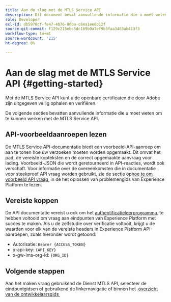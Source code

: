 ```yaml
---
title: Aan de slag met de MTLS Service API
description: Dit document bevat aanvullende informatie die u moet weten om te kunnen werken met de MTLS API.
role: Developer
exl-id: db5978cf-fe47-4b76-86ba-c8ea1ee6b12f
source-git-commit: f129c215ebc5dc169b9a7ef9b3faa3463ab413f3
workflow-type: tm+mt
source-wordcount: '215'
ht-degree: 0%

---
```


# Aan de slag met de MTLS Service API {#getting-started}

Met de MTLS Service API kunt u de openbare certificaten die door Adobe zijn uitgegeven veilig ophalen en verifiëren.

De volgende secties bevatten aanvullende informatie die u moet weten om te kunnen werken met de MTLS Service API.

## API-voorbeeldaanroepen lezen

De MTLS Service API-documentatie biedt een voorbeeld-API-aanroep om aan te tonen hoe uw verzoeken moeten worden opgemaakt. Dit omvat het pad, de vereiste kopteksten en de correct opgemaakte aanvraag voor lading. Voorbeeld-JSON die wordt geretourneerd in API-reacties, wordt ook verschaft. Voor informatie over de overeenkomsten die in documentatie voor steekproef API vraag worden gebruikt, zie de sectie op [&#x200B; hoe te om voorbeeld API vraag &#x200B;](../../landing/troubleshooting.md#how-do-i-format-an-api-request) in de het oplossen van problemengids van Experience Platform te lezen.

## Vereiste koppen

De API documentatie vereist u ook om het [&#x200B; authentificatieleerprogramma &#x200B;](https://www.adobe.com/go/platform-api-authentication-en) te hebben voltooid om vraag aan eindpunten van Experience Platform met succes te maken. Als u de zelfstudie over verificatie voltooit, krijgt u de waarden voor elk van de vereiste headers in Experience Platform API-aanroepen, zoals hieronder wordt getoond:

- Autorisatie: `Bearer {ACCESS_TOKEN}`
- x-api-key: `{API_KEY}`
- x-gw-ims-org-id: `{ORG_ID}`

## Volgende stappen

Aan het maken vraag gebruikend de Dienst MTLS API, selecteer de eindpuntgidsen of gebruikend de linkernavigatie of binnen het [&#x200B; overzicht van de ontwikkelaarsgids &#x200B;](./overview.md)
